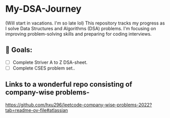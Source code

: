 # My-DSA-Journey
(Will start in vacations. I'm so late lol)
This repository tracks my progress as I solve Data Structures and Algorithms (DSA) problems. I'm focusing on improving problem-solving skills and preparing for coding interviews.

## 🚀 Goals:
- [ ] Complete Striver A to Z DSA-sheet.
- [ ] Complete CSES problem set..

## Links to a wonderful repo consisting of company-wise problems- 
https://github.com/hxu296/leetcode-company-wise-problems-2022?tab=readme-ov-file#atlassian
      
